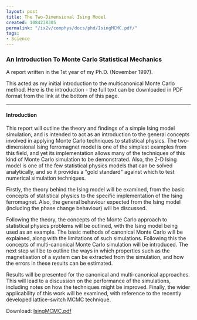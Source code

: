 ```yaml
---
layout: post
title: The Two-Dimensional Ising Model
created: 1084238305
permalink: "/ix2v/comphys/docs/phd/IsingMCMC.pdf/"
tags:
- Science
---
```

### An Introduction To Monte Carlo Statistical Mechanics ###
A report written in the 1st year of my Ph.D. (November 1997).
<!--break-->
This acted as my initial introduction to the multicanonical Monte Carlo method.  Here is the introduction - the full text can be downloaded in PDF format from the link at the bottom of this page.

----

#### Introduction ####
This report will outline the theory and findings of a simple Ising model simulation, and is intended
to act as an introduction to the general concepts involved in applying Monte Carlo techniques to
statistical physics. The two-dimensional Ising ferromagnet model is one of the simplest examples
from this field, and yet its implementation allows many of the techniques of this kind of Monte
Carlo simulation to be demonstrated. Also, the 2-D Ising model is one of the few statistical physics
models that can be solved analytically, and so it provides a "gold standard" against which to test
numerical simulation techniques.

Firstly, the theory behind the Ising model will be examined, from the basic concepts of statistical
physics to the specific implementation of the Ising ferromagnet. Also, the general behaviour
expected from the Ising model (including the phase change behaviour) will be discussed.

Following the theory, the concepts of the Monte Carlo approach to statistical physics problems
will be outlined, with the Ising model being used as an example. The basic methods of canonical
Monte Carlo will be explained, along with the limitations of such simulations. Following this the
concepts of multi-canonical Monte Carlo simulation will be introduced. The next step will be to
outline the ways in which properties such as the magnetisation of a system can be extracted from
the simulation, and how the errors in these results can be estimated.

Results will be presented for the canonical and multi-canonical approaches. This will lead to a
discussion on the performance of the simulations, including notes on how the techniques might
be improved. Finally, the wider applicability of this work will be examined, with reference to the
recently developed lattice-switch MCMC technique.


Download: <a href="/page/files/IsingMCMC.pdf">IsingMCMC.pdf</a>
